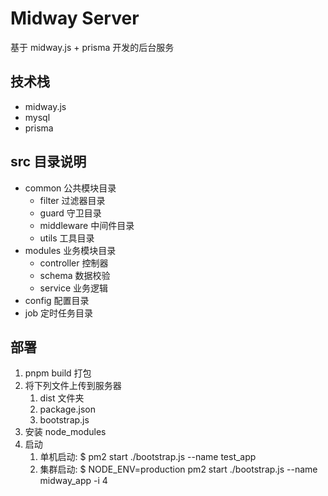 # Midway Server

基于 midway.js + prisma 开发的后台服务

## 技术栈

- midway.js
- mysql
- prisma

## src 目录说明

- common 公共模块目录
  - filter 过滤器目录
  - guard 守卫目录
  - middleware 中间件目录
  - utils 工具目录
- modules 业务模块目录
  - controller 控制器
  - schema 数据校验
  - service 业务逻辑
- config 配置目录
- job 定时任务目录

## 部署

1. pnpm build 打包
2. 将下列文件上传到服务器
   1. dist 文件夹
   2. package.json
   3. bootstrap.js
3. 安装 node_modules
4. 启动
   1. 单机启动: $ pm2 start ./bootstrap.js --name test_app
   2. 集群启动: $ NODE_ENV=production pm2 start ./bootstrap.js --name midway_app -i 4
